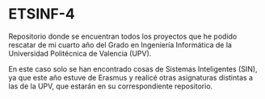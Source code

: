 # ETSINF-4

Repositorio donde se encuentran todos los proyectos que he podido rescatar de mi cuarto año del Grado en Ingeniería Informática de la Universidad Politécnica de Valencia (UPV).

En este caso solo se han encontrado cosas de Sistemas Inteligentes (SIN), ya que este año estuve de Erasmus y realicé otras asignaturas distintas a las de la UPV, que estarán en su correspondiente repositorio.
